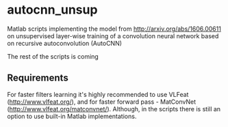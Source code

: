 # autocnn_unsup
Matlab scripts implementing the model from http://arxiv.org/abs/1606.00611 on unsupervised layer-wise training of a convolution neural network based on recursive autoconvolution (AutoCNN)

The rest of the scripts is coming

## Requirements
For faster filters learning it's highly recommended to use VLFeat (http://www.vlfeat.org/), and for faster forward pass - MatConvNet (http://www.vlfeat.org/matconvnet/). Although, in the scripts there is still an option to use built-in Matlab implementations.



